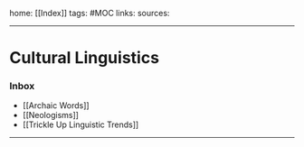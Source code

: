 home: [[Index]]
tags: #MOC 
links: 
sources:

---
# Cultural Linguistics

### Inbox
+ [[Archaic Words]]
+ [[Neologisms]]
+ [[Trickle Up Linguistic Trends]]

---
